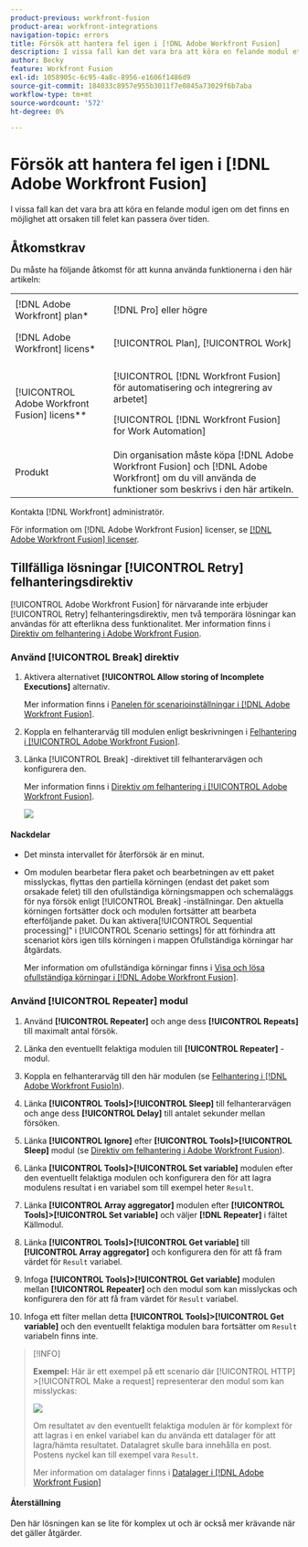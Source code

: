 ```yaml
---
product-previous: workfront-fusion
product-area: workfront-integrations
navigation-topic: errors
title: Försök att hantera fel igen i [!DNL Adobe Workfront Fusion]
description: I vissa fall kan det vara bra att köra en felande modul ett par gånger om det finns en möjlighet att orsaken till felet kan passera över tiden.
author: Becky
feature: Workfront Fusion
exl-id: 1058905c-6c95-4a8c-8956-e1606f1486d9
source-git-commit: 184033c8957e955b3011f7e0845a73029f6b7aba
workflow-type: tm+mt
source-wordcount: '572'
ht-degree: 0%

---
```


# Försök att hantera fel igen i [!DNL Adobe Workfront Fusion]

I vissa fall kan det vara bra att köra en felande modul igen om det finns en möjlighet att orsaken till felet kan passera över tiden.

## Åtkomstkrav

Du måste ha följande åtkomst för att kunna använda funktionerna i den här artikeln:

<table style="table-layout:auto">
 <col> 
 <col> 
 <tbody> 
  <tr> 
   <td role="rowheader">[!DNL Adobe Workfront] plan*</td> 
   <td> <p>[!DNL Pro] eller högre</p> </td> 
  </tr> 
  <tr data-mc-conditions=""> 
   <td role="rowheader">[!DNL Adobe Workfront] licens*</td> 
   <td> <p>[!UICONTROL Plan], [!UICONTROL Work]</p> </td> 
  </tr> 
  <tr> 
   <td role="rowheader">[!UICONTROL Adobe Workfront Fusion] licens**</td> 
   <td> <p>[!UICONTROL [!DNL Workfront Fusion] för automatisering och integrering av arbetet] </p><p>[!UICONTROL [!DNL Workfront Fusion] for Work Automation]</p>  </td> 
  </tr> 
  <tr> 
   <td role="rowheader">Produkt</td> 
   <td>Din organisation måste köpa [!DNL Adobe Workfront Fusion] och [!DNL Adobe Workfront] om du vill använda de funktioner som beskrivs i den här artikeln.</td> 
  </tr> 
 </tbody> 
</table>

Kontakta [!DNL Workfront] administratör.

För information om [!DNL Adobe Workfront Fusion] licenser, se [[!DNL Adobe Workfront Fusion] licenser](../../workfront-fusion/get-started/license-automation-vs-integration.md).

## Tillfälliga lösningar [!UICONTROL Retry] felhanteringsdirektiv

[!UICONTROL Adobe Workfront Fusion] för närvarande inte erbjuder [!UICONTROL Retry] felhanteringsdirektiv, men två temporära lösningar kan användas för att efterlikna dess funktionalitet. Mer information finns i [Direktiv om felhantering i Adobe Workfront Fusion](../../workfront-fusion/errors/directives-for-error-handling.md).

### Använd [!UICONTROL Break] direktiv

1. Aktivera alternativet **[!UICONTROL Allow storing of Incomplete Executions]** alternativ.

   Mer information finns i [Panelen för scenarioinställningar i [!DNL Adobe Workfront Fusion]](../../workfront-fusion/scenarios/scenario-settings-panel.md).

1. Koppla en felhanterarväg till modulen enligt beskrivningen i [Felhantering i [!UICONTROL Adobe Workfront Fusion]](../../workfront-fusion/errors/error-handling.md).
1. Länka [!UICONTROL Break] -direktivet till felhanterarvägen och konfigurera den.

   Mer information finns i [Direktiv om felhantering i [!UICONTROL Adobe Workfront Fusion]](../../workfront-fusion/errors/directives-for-error-handling.md).

   ![](assets/break-directive-350x241.png)

#### Nackdelar

* Det minsta intervallet för återförsök är en minut.
* Om modulen bearbetar flera paket och bearbetningen av ett paket misslyckas, flyttas den partiella körningen (endast det paket som orsakade felet) till den ofullständiga körningsmappen och schemaläggs för nya försök enligt [!UICONTROL Break] -inställningar. Den aktuella körningen fortsätter dock och modulen fortsätter att bearbeta efterföljande paket. Du kan aktivera[!UICONTROL Sequential processing]&quot; i [!UICONTROL Scenario settings] för att förhindra att scenariot körs igen tills körningen i mappen Ofullständiga körningar har åtgärdats.

   Mer information om ofullständiga körningar finns i [Visa och lösa ofullständiga körningar i [!DNL Adobe Workfront Fusion]](../../workfront-fusion/scenarios/view-and-resolve-incomplete-executions.md).

### Använd [!UICONTROL Repeater] modul

1. Använd **[!UICONTROL Repeater]** och ange dess **[!UICONTROL Repeats]** till maximalt antal försök.
1. Länka den eventuellt felaktiga modulen till **[!UICONTROL Repeater]** -modul.
1. Koppla en felhanterarväg till den här modulen (se [Felhantering i [!DNL Adobe Workfront Fusio]n](../../workfront-fusion/errors/error-handling.md)).
1. Länka **[!UICONTROL Tools]>[!UICONTROL Sleep]** till felhanterarvägen och ange dess **[!UICONTROL Delay]** till antalet sekunder mellan försöken.

1. Länka **[!UICONTROL Ignore]** efter **[!UICONTROL Tools]>[!UICONTROL Sleep]** modul (se [Direktiv om felhantering i Adobe Workfront Fusion](../../workfront-fusion/errors/directives-for-error-handling.md)).

1. Länka **[!UICONTROL Tools]>[!UICONTROL Set variable]** modulen efter den eventuellt felaktiga modulen och konfigurera den för att lagra modulens resultat i en variabel som till exempel heter `Result`.

1. Länka **[!UICONTROL Array aggregator]** modulen efter **[!UICONTROL Tools]>[!UICONTROL Set variable]** och väljer **[!DNL Repeater]** i fältet Källmodul.

1. Länka **[!UICONTROL Tools]>[!UICONTROL Get variable]** till **[!UICONTROL Array aggregator]** och konfigurera den för att få fram värdet för `Result` variabel.

1. Infoga **[!UICONTROL Tools]>[!UICONTROL Get variable]** modulen mellan **[!UICONTROL Repeater]** och den modul som kan misslyckas och konfigurera den för att få fram värdet för `Result` variabel.

1. Infoga ett filter mellan detta **[!UICONTROL Tools]>[!UICONTROL Get variable]** och den eventuellt felaktiga modulen bara fortsätter om `Result` variabeln finns inte.

>[!INFO]
>
>**Exempel:** Här är ett exempel på ett scenario där [!UICONTROL HTTP] >[!UICONTROL Make a request] representerar den modul som kan misslyckas:
>
>![](assets/http-make-request-350x116.png)
>
>Om resultatet av den eventuellt felaktiga modulen är för komplext för att lagras i en enkel variabel kan du använda ett datalager för att lagra/hämta resultatet. Datalagret skulle bara innehålla en post. Postens nyckel kan till exempel vara `Result`.
>
>Mer information om datalager finns i [Datalager i [!DNL Adobe Workfront Fusion]](../../workfront-fusion/modules/data-stores.md)

#### Återställning

Den här lösningen kan se lite för komplex ut och är också mer krävande när det gäller åtgärder.
